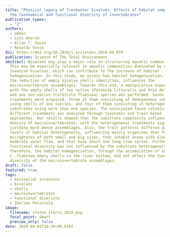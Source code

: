 ```yaml
---
title: "Physical legacy of freshwater bivalves: Effects of habitat complexity on
  the taxonomical and functional diversity of invertebrates"
publication_types:
  - "2"
authors:
  - admin
  - Luís Amorim
  - Allan T. Souza
  - Ronaldo Sousa
doi: https://doi.org/10.1016/j.scitotenv.2018.04.070
publication: Science of The Total Environment
abstract: Bivalves may play a major role in structuring aquatic communities.
  This may be especially relevant in aquatic communities dominated by non-native
  invasive bivalves, which can contribute to the increase of habitat
  homogenization. In this study, we assess how habitat homogenization, through
  the reduction of empty bivalve shells identities, influences the
  macroinvertebrate assemblages. Towards this end, a manipulative experiment
  with the empty shells of two native (Potomida littoralis and Unio delphinus)
  and one non-native (Corbicula fluminea) species was performed. Seven
  treatments were prepared, three of them consisting of homogeneous substrates
  using shells of one species, and four of them consisting in heterogeneous
  substrates using more than one species. The associated fauna colonizing
  different treatments was analyzed through taxonomic and trait-based
  approaches. Our results showed that the substrate complexity influenced the
  density of macroinvertebrates, with the heterogeneous treatments significantly
  yielding more dense assemblages. Also, the trait patterns differed among the
  levels of habitat heterogeneity, influencing mainly organisms that feed on
  microphytes of both small and big sizes, that inhabit areas with slow to
  moderate water flow, and that have short and long live cycles. Further, the
  functional diversity was not influenced by the substrate heterogeneity.
  Therefore, the habitat homogenization, through the accumulation of non-native
  C. fluminea empty shells in the river bottom, did not affect the functional
  diversity of the macroinvertebrate assemblages.
draft: false
featured: true
tags:
  - biological invasions
  - bivalves
  - shells
  - macroinvertebrates
  - functional diversity
  - Iberian Peninsula
image:
  filename: stoten_ilarri_2018.png
  focal_point: Smart
  preview_only: false
date: 2018-09-01T10:39:09.610Z
---
```

